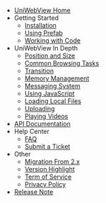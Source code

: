 - [UniWebView Home](https://uniwebview.com)
- Getting Started
    - [Installation](latest/installation.md)
    - [Using Prefab](latest/using-prefab.md)
    - [Working with Code](latest/working-with-code.md)
- UniWebView In Depth
    - [Position and Size](latest/position-and-size.md)
    - [Common Browsing Tasks](latest/browsing.md)
    - [Transition](latest/transition.md)
    - [Memory Management](latest/memory-management.md)
    - [Messaging System](latest/messaging-system.md)
    - [Using JavaScript](latest/using-javascript.md)
    - [Loading Local Files](latest/loading-local-files.md)
    - [Uploading](latest/uploading.md)
    - [Playing Videos](latest/playing-videos.md)
- [API Documentation](latest/api.md)
- Help Center
    - [FAQ](latest/faq.md)
    - [Submit a Ticket](https://onevcat.zendesk.com/hc/en-us/requests/new)
- Other
    - [Migration From 2.x](migration-guide.md)
    - [Version Highlight](version-highlight.md)
    - [Term of Service](tos.md)
    - [Privacy Policy](privacy.md)
- [Release Note](release-note)